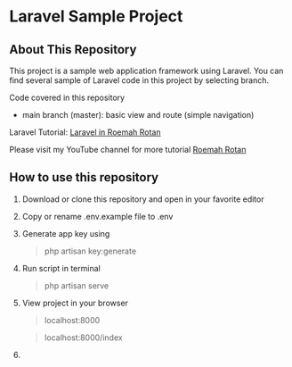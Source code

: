 # Laravel Sample Project

## About This Repository

This project is a sample web application framework using Laravel. You can find several sample of Laravel code in this project by selecting branch.

Code covered in this repository

- main branch (master): basic view and route (simple navigation)

Laravel Tutorial: [Laravel in Roemah Rotan](https://www.youtube.com/playlist?list=PLdmJps-of11t4pFewpSlpiDyiwCXc5Z0h)

Please visit my YouTube channel for more tutorial [Roemah Rotan](https://youtube.com/@RoemahRotan)

## How to use this repository

1. Download or clone this repository and open in your favorite editor
2. Copy or rename .env.example file to .env
3. Generate app key using

    > php artisan key:generate

4. Run script in terminal

    > php artisan serve

5. View project in your browser

    > localhost:8000

    > localhost:8000/index
6. 
